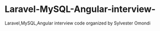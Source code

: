 # Laravel-MySQL-Angular-interview-
Laravel,MySQL,Angular interview code organized by Sylvester Omondi
